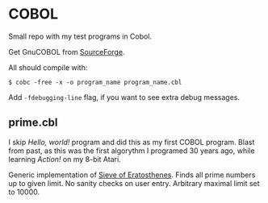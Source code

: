 # COBOL

Small repo with my test programs in Cobol.

Get GnuCOBOL from [SourceForge](https://sourceforge.net/p/open-cobol/wiki/Home/).

All should compile with:
```
$ cobc -free -x -o program_name program_name.cbl
```

Add `-fdebugging-line` flag, if you want to see extra debug messages.


## prime.cbl

I skip *Hello, world!* program and did this as my first COBOL program. Blast from past, as this was the first algorythm I programed 30 years ago, while learning *Action!* on my 8-bit Atari.

Generic implementation of [Sieve of Eratosthenes](https://en.wikipedia.org/wiki/Sieve_of_Eratosthenes). Finds all prime numbers up to given limit. No sanity checks on user entry. Arbitrary maximal limit set to 10000.